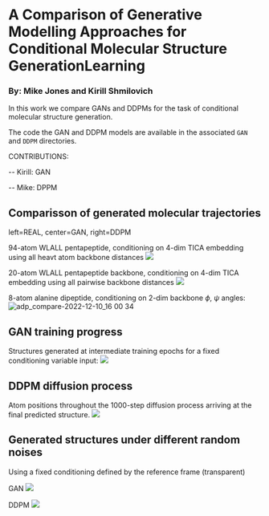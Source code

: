 # A Comparison of Generative Modelling Approaches for Conditional Molecular Structure GenerationLearning

### By: Mike Jones and Kirill Shmilovich

In this work we compare GANs and DDPMs for the task of conditional molecular structure generation.

The code the GAN and DDPM models are available in the associated `GAN` and `DDPM` directories.

CONTRIBUTIONS:

-- Kirill: GAN

-- Mike: DPPM

## Comparisson of generated molecular trajectories

left=REAL, center=GAN, right=DDPM

94-atom WLALL pentapeptide, conditioning on 4-dim TICA embedding using all heavt atom backbone distances
![ ](imgs/pep_aa_compare.gif)

20-atom WLALL pentapeptide backbone, conditioning on 4-dim TICA embedding using all pairwise backbone distances
![ ](imgs/pep_bb_compare.gif)

8-atom alanine dipeptide, conditioning on 2-dim backbone $\phi$, $\psi$ angles:
![adp_compare-2022-12-10_16 00 34](https://user-images.githubusercontent.com/40403472/206876984-b55f8022-8a6b-4ef5-8ed3-f7d8151a9ca5.gif)

## GAN training progress

Structures generated at intermediate training epochs for a fixed conditioning variable input:
![ ](imgs/gan_progress.gif)

## DDPM diffusion process

Atom positions throughout the 1000-step diffusion process arriving at the final predicted structure.
![ ](imgs/diffusion_progress.gif)

## Generated structures under different random noises
Using a fixed conditioning defined by the reference frame (transparent)

GAN
![ ](imgs/vary_noise_frame-0_gan.gif)

DDPM
![ ](imgs/vary_noise_frame-0_ddpm.gif)
